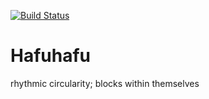 [![Build Status](https://travis-ci.com/MusicalPatterns/pattern-hafuhafu.svg?branch=master)](https://travis-ci.com/MusicalPatterns/pattern-hafuhafu)

# Hafuhafu

rhythmic circularity; blocks within themselves
